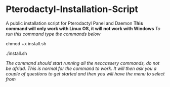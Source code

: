 # Pterodactyl-Installation-Script
A public installation script for Pterodactyl Panel and Daemon
<b> This command will only work with Linux OS, it will not work with Windows </b>
<i> To run this command type the commands below </i>
<p></p>
<p>chmod +x install.sh</p>
<p>./install.sh</p>
<i>The command should start running all the neccassery commands, do not be afriad. This is normal for the command to work.</i>
<i>It will then ask you a couple of questions to get started and then you will have the menu to select from </i>
